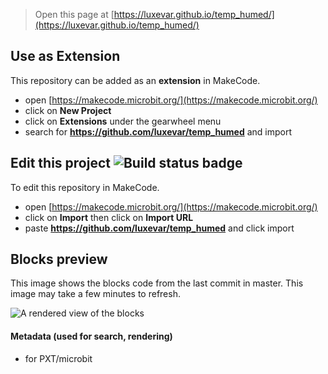 
> Open this page at [https://luxevar.github.io/temp_humed/](https://luxevar.github.io/temp_humed/)

## Use as Extension

This repository can be added as an **extension** in MakeCode.

* open [https://makecode.microbit.org/](https://makecode.microbit.org/)
* click on **New Project**
* click on **Extensions** under the gearwheel menu
* search for **https://github.com/luxevar/temp_humed** and import

## Edit this project ![Build status badge](https://github.com/luxevar/temp_humed/workflows/MakeCode/badge.svg)

To edit this repository in MakeCode.

* open [https://makecode.microbit.org/](https://makecode.microbit.org/)
* click on **Import** then click on **Import URL**
* paste **https://github.com/luxevar/temp_humed** and click import

## Blocks preview

This image shows the blocks code from the last commit in master.
This image may take a few minutes to refresh.

![A rendered view of the blocks](https://github.com/luxevar/temp_humed/raw/master/.github/makecode/blocks.png)

#### Metadata (used for search, rendering)

* for PXT/microbit
<script src="https://makecode.com/gh-pages-embed.js"></script><script>makeCodeRender("{{ site.makecode.home_url }}", "{{ site.github.owner_name }}/{{ site.github.repository_name }}");</script>
